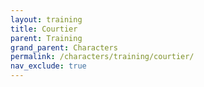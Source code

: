```yaml
---
layout: training
title: Courtier
parent: Training
grand_parent: Characters
permalink: /characters/training/courtier/
nav_exclude: true
---
```

